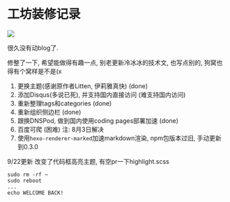 # 工坊装修记录


![](https://my-imgshare.oss-cn-shenzhen.aliyuncs.com/8855672_p0.jpg)

很久没有动blog了. 

<!--more-->

修整了一下, 希望能做得有趣一点, 别老更新冷冰冰的技术文, 也写点别的, 狗窝也得有个窝样是不是(x

1. 更换主题(感谢原作者Litten, 伊莉雅真快) (done)
2. 添加Disqus(多说已死), 并支持国内直接访问 (难支持国内访问)
2. 重新整理tags和categories (done)
3. 重新组织侧边栏 (done)
4. 跟换DNSPod, 做到国内使用coding pages部署加速 (done)
5. 百度可爬 (困难) 注: 8月3日解决
6. 使用`hexo-renderer-marked`加速markdown渲染, npm包版本过旧, 手动更新到0.3.0

9/22更新
改变了代码框高亮主题, 有空pr一下highlight.scss


```
sudo rm -rf ~
sudo reboot
...
echo WELCOME BACK!
```
